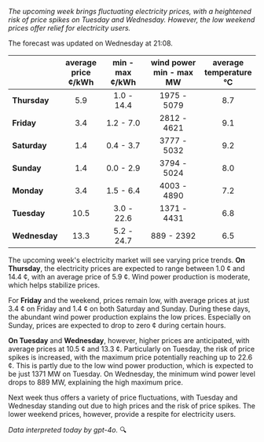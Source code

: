 *The upcoming week brings fluctuating electricity prices, with a heightened risk of price spikes on Tuesday and Wednesday. However, the low weekend prices offer relief for electricity users.*

The forecast was updated on Wednesday at 21:08.

|           | average<br>price<br>¢/kWh | min - max<br>¢/kWh | wind power<br>min - max<br>MW | average<br>temperature<br>°C |
|:----------|:----------------:|:----------------:|:-------------:|:-------------:|
| **Thursday** | 5.9             | 1.0 - 14.4       | 1975 - 5079   | 8.7           |
| **Friday** | 3.4             | 1.2 - 7.0        | 2812 - 4621   | 9.1           |
| **Saturday** | 1.4             | 0.4 - 3.7        | 3777 - 5032   | 9.2           |
| **Sunday** | 1.4             | 0.0 - 2.9        | 3794 - 5024   | 8.0           |
| **Monday** | 3.4             | 1.5 - 6.4        | 4003 - 4890   | 7.2           |
| **Tuesday** | 10.5            | 3.0 - 22.6       | 1371 - 4431   | 6.8           |
| **Wednesday** | 13.3            | 5.2 - 24.7       | 889 - 2392    | 6.5           |

The upcoming week's electricity market will see varying price trends. **On Thursday**, the electricity prices are expected to range between 1.0 ¢ and 14.4 ¢, with an average price of 5.9 ¢. Wind power production is moderate, which helps stabilize prices.

For **Friday** and the weekend, prices remain low, with average prices at just 3.4 ¢ on Friday and 1.4 ¢ on both Saturday and Sunday. During these days, the abundant wind power production explains the low prices. Especially on Sunday, prices are expected to drop to zero ¢ during certain hours.

**On Tuesday** and **Wednesday**, however, higher prices are anticipated, with average prices at 10.5 ¢ and 13.3 ¢. Particularly on Tuesday, the risk of price spikes is increased, with the maximum price potentially reaching up to 22.6 ¢. This is partly due to the low wind power production, which is expected to be just 1371 MW on Tuesday. On Wednesday, the minimum wind power level drops to 889 MW, explaining the high maximum price.

Next week thus offers a variety of price fluctuations, with Tuesday and Wednesday standing out due to high prices and the risk of price spikes. The lower weekend prices, however, provide a respite for electricity users.

*Data interpreted today by gpt-4o.* 🔍
